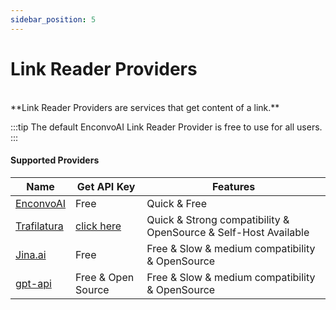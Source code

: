 ```yaml
---
sidebar_position: 5
---
```


# Link Reader Providers

<br/>
**Link Reader Providers are services that get content of a link.**
<br/>

:::tip
The default EnconvoAI Link Reader Provider is free to use for all users.
:::

#### Supported Providers

| Name                                                         | Get API Key                                                | Features                                                        |
| ------------------------------------------------------------ | ---------------------------------------------------------- | --------------------------------------------------------------- |
| [EnconvoAI](https://www.enconvo.com)                         | Free                                                       | Quick & Free                                                    |
| [Trafilatura](https://trafilatura.readthedocs.io/en/latest/) | [click here](https://rapidapi.com/trafapi/api/trafilatura) | Quick & Strong compatibility & OpenSource & Self-Host Available |
| [Jina.ai](https://jina.ai/reader#apiform)                    | Free                                                       | Free & Slow & medium compatibility & OpenSource                 |
| [gpt-api](https://github.com/JimLiu/gpt-api)                 | Free & Open Source                                         | Free & Slow & medium compatibility & OpenSource                 |
